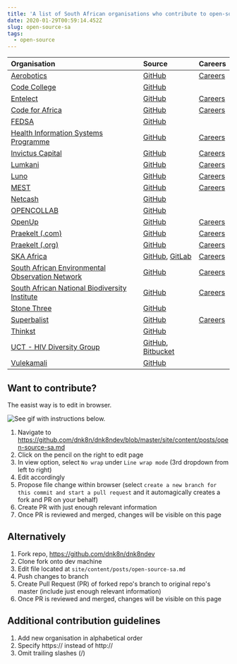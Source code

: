 ```yaml
---
title: 'A list of South African organisations who contribute to open-source'
date: 2020-01-29T00:59:14.452Z
slug: open-source-sa
tags:
  - open-source
---
```


| Organisation                                                                                | Source                                                                                     | Careers                                                          |
| :------------------------------------------------------------------------------------------ | :----------------------------------------------------------------------------------------- | :--------------------------------------------------------------- |
| [Aerobotics](https://www.aerobotics.com)                                                    | [GitHub](https://github.com/Aerobotics)                                                    | [Careers](https://aerobotics.breezy.hr)                          |
| [Code College](https://codecollege.co.za)                                                   | [GitHub](https://github.com/codecollegeza)                                                 |                                                                  |
| [Entelect](https://www.entelect.co.za)                                                      | [GitHub](https://github.com/entelect)                                                      | [Careers](https://culture.entelect.co.za)                        |
| [Code for Africa](https://codeforafrica.org)                                                | [GitHub](https://github.com/CodeForAfrica)                                                 | [Careers](https://opportunities.codeforafrica.org)               |
| [FEDSA](https://www.fedsa.org)                                                              | [GitHub](https://github.com/fedsa)                                                         |                                                                  |
| [Health Information Systems Programme](https://www.hisp.org)                                | [GitHub](https://github.com/HISPSA)                                                        | [Careers](https://www.hisp.org/index.php/hisp-careers)           |
| [Invictus Capital](https://invictuscapital.com)                                             | [GitHub](https://github.com/invictuscapital)                                               | [Careers](https://www.linkedin.com/company/invictuscapital/jobs) |
| [Lumkani](https://lumkani.com)                                                              | [GitHub](https://github.com/Lumkani)                                                       | [Careers](https://lumkani-jobs.netlify.com)                      |
| [Luno](https://www.luno.com)                                                                | [GitHub](https://github.com/luno)                                                          | [Careers](https://www.luno.com/en/careers)                       |
| [MEST](https://meltwater.org)                                                               | [GitHub](https://github.com/mestafrica)                                                    | [Careers](https://meltwater.org/join-mest/careers)               |
| [Netcash](https://netcash.co.za)                                                            | [GitHub](https://github.com/Netcash-ZA)                                                    |                                                                  |
| [OPENCOLLAB](https://www.opencollab.co.za)                                                  | [GitHub](https://github.com/OpenCollabZA)                                                  |                                                                  |
| [OpenUp](https://openup.org.za)                                                             | [GitHub](https://github.com/openupsa)                                                      | [Careers](https://openup.org.za/careers.html)                    |
| [Praekelt (.com)](https://www.praekelt.com)                                                 | [GitHub](https://github.com/praekelt)                                                      | [Careers](mailto:careers@praekelt.com)                           |
| [Praekelt (.org)](https://www.praekelt.org)                                                 | [GitHub](https://github.com/praekeltfoundation)                                            | [Careers](https://www.praekelt.org/careers)                      |
| [SKA Africa](https://www.ska.ac.za)                                                         | [GitHub](https://github.com/ska-sa), [GitLab](https://gitlab.com/ska-telescope)            | [Careers](https://www.ska.ac.za/vacancies)                       |
| [South African Environmental Observation Network](https://www.saeon.ac.za)                  | [GitHub](https://github.com/SAEONData)                                                     | [Careers](https://www.saeon.ac.za/careers)                       |
| [South African National Biodiversity Institute](https://www.sanbi.org)                      | [GitHub](https://github.com/SANBIBiodiversityforLife)                                      | [Careers](https://www.sanbi.org/jobs)                            |
| [Stone Three](https://www.stonethree.com)                                                   | [GitHub](https://github.com/stonethree)                                                    |                                                                  |
| [Superbalist](https://superbalist.com)                                                      | [GitHub](https://github.com/Superbalist)                                                   | [Careers](https://superbalist.com/careers)                       |
| [Thinkst](https://thinkst.com)                                                              | [GitHub](https://github.com/thinkst)                                                       |                                                                  |
| [UCT - HIV Diversity Group](http://www.virology.uct.ac.za/vir/research/hiv-diversity-group) | [GitHub](https://github.com/HIVDiversity), [Bitbucket](https://bitbucket.org/hivdiversity) |                                                                  |
| [Vulekamali](https://vulekamali.gov.za/faq)                                                 | [GitHub](https://github.com/vulekamali)                                                    |                                                                  |

## Want to contribute?

The easist way is to edit in browser.

![See gif with instructions below.](/images/easy-contrbute.gif)

1. Navigate to https://github.com/dnk8n/dnk8ndev/blob/master/site/content/posts/open-source-sa.md
1. Click on the pencil on the right to edit page
1. In view option, select `No wrap` under `Line wrap mode` (3rd dropdown from left to right)
1. Edit accordingly
1. Propose file change within browser (select `create a new branch for this commit and start a pull request` and it
   automagically creates a fork and PR on your behalf)
1. Create PR with just enough relevant information
1. Once PR is reviewed and merged, changes will be visible on this page

## Alternatively

1. Fork repo, https://github.com/dnk8n/dnk8ndev
1. Clone fork onto dev machine
1. Edit file located at `site/content/posts/open-source-sa.md`
1. Push changes to branch
1. Create Pull Request (PR) of forked repo's branch to original repo's master (include just enough relevant information)
1. Once PR is reviewed and merged, changes will be visible on this page

## Additional contribution guidelines

1. Add new organisation in alphabetical order
1. Specify https:// instead of http://
1. Omit trailing slashes (/)
